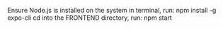 Ensure Node.js is installed on the system
in terminal, run:
npm install -g expo-cli
cd into the FRONTEND directory, run:
npm start